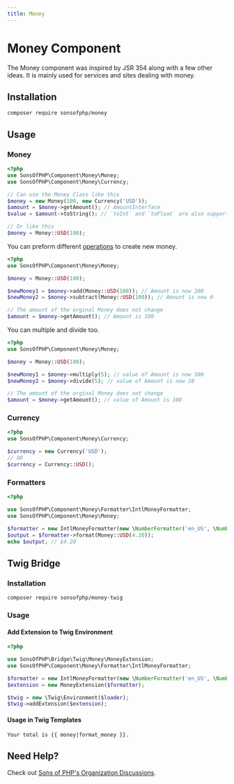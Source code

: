 ```yaml
---
title: Money
---
```


# Money Component

The Money component was inspired by JSR 354 along with a few other ideas. It is
mainly used for services and sites dealing with money.

## Installation

```shell
composer require sonsofphp/money
```

## Usage

### Money

```php
<?php
use SonsOfPHP\Component\Money\Money;
use SonsOfPHP\Component\Money\Currency;

// Can use the Money Class like this
$money = new Money(100, new Currency('USD'));
$amount = $money->getAmount(); // AmountInterface
$value = $amount->toString(); // `toInt` and `toFloat` are also supported

// Or like this
$money = Money::USD(100);
```

You can preform different [operations](operators.md) to create new money.

```php
<?php
use SonsOfPHP\Component\Money\Money;

$money = Money::USD(100);

$newMoney1 = $money->add(Money::USD(100)); // Amount is now 200
$newMoney2 = $money->subtract(Money::USD(100)); // Amount is now 0

// The amount of the orginal Money does not change
$amount = $money->getAmount(); // Amount is 100
```

You can multiple and divide too.

```php
<?php
use SonsOfPHP\Component\Money\Money;

$money = Money::USD(100);

$newMoney1 = $money->multiply(5); // value of Amount is now 500
$newMoney2 = $money->divide(5); // value of Amount is now 20

// The amount of the orginal Money does not change
$amount = $money->getAmount(); // value of Amount is 100
```

### Currency

```php
<?php
use SonsOfPHP\Component\Money\Currency;

$currency = new Currency('USD');
// OR
$currency = Currency::USD();
```

### Formatters

```php
<?php

use SonsOfPHP\Component\Money\Formatter\IntlMoneyFormatter;
use SonsOfPHP\Component\Money\Money;

$formatter = new IntlMoneyFormatter(new \NumberFormatter('en_US', \NumberFormatter::CURRENCY));
$output = $formatter->format(Money::USD(4.20));
echo $output; // $4.20
```

## Twig Bridge

### Installation

```shell
composer require sonsofphp/money-twig
```

### Usage

#### Add Extension to Twig Environment

```php
<?php

use SonsOfPHP\Bridge\Twig\Money\MoneyExtension;
use SonsOfPHP\Component\Money\Formatter\IntlMoneyFormatter;

$formatter = new IntlMoneyFormatter(new \NumberFormatter('en_US', \NumberFormatter::CURRENCY));
$extension = new MoneyExtension($formatter);

$twig = new \Twig\Environment($loader);
$twig->addExtension($extension);
```

#### Usage in Twig Templates

```twig
Your total is {{ money|format_money }}.
```


## Need Help?

Check out [Sons of PHP's Organization Discussions][discussions].

[discussions]: https://github.com/orgs/SonsOfPHP/discussions
